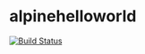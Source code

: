# alpinehelloworld

[![Build Status](https://442f-185-116-129-161.ngrok-free.app/buildStatus/icon?job=Deployment)](http://192.168.56.3:8080/job/Deployment/)

